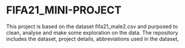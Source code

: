 # FIFA21_MINI-PROJECT
This project is based on the dataset fifa21_male2.csv and purposed to clean, analyse and make some exploration on the data.
The repository includes the dataset, project details, abbreviations used in the dataset, 
